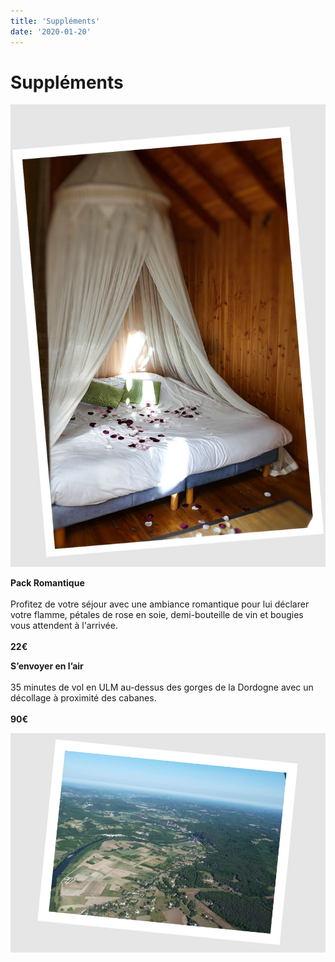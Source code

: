 ```yaml
---
title: 'Suppléments'
date: '2020-01-20'
---
```


# Suppléments

![Pack Romantique](../../images/pack-romantique.jpg)

**Pack Romantique**<br><br>Profitez de votre séjour avec une ambiance romantique pour lui déclarer votre flamme, pétales de rose en soie, demi-bouteille de vin et bougies vous attendent à l'arrivée.<br><br>**22€**

**S’envoyer en l’air**<br><br>35 minutes de vol en ULM au-dessus des gorges de la Dordogne avec un décollage à proximité des cabanes.<br><br>**90€**

![S'envoyer en l'air](../../images/ulm.jpg)
